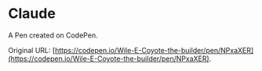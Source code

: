 # Claude

A Pen created on CodePen.

Original URL: [https://codepen.io/Wile-E-Coyote-the-builder/pen/NPxaXER](https://codepen.io/Wile-E-Coyote-the-builder/pen/NPxaXER).

